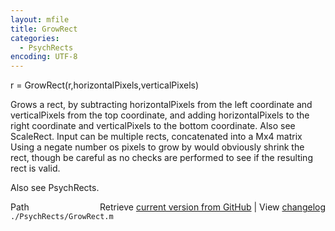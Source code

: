 ```yaml
---
layout: mfile
title: GrowRect
categories:
  - PsychRects
encoding: UTF-8
---
```


r = GrowRect(r,horizontalPixels,verticalPixels)

Grows a rect, by subtracting horizontalPixels from the left coordinate
and verticalPixels from the top coordinate, and adding horizontalPixels
to the right coordinate and verticalPixels to the bottom coordinate. Also
see ScaleRect. Input can be multiple rects, concatenated into a Mx4
matrix Using a negate number os pixels to grow by would obviously shrink
the rect, though be careful as no checks are performed to see if the
resulting rect is valid.

Also see PsychRects.


<div class="code_header" style="text-align:right;">
  <span style="float:left;">Path&nbsp;&nbsp;</span> <span class="counter">Retrieve <a href=
  "https://raw.github.com/Psychtoolbox-3/Psychtoolbox-3/beta/./PsychRects/GrowRect.m">current version from GitHub</a> | View <a href=
  "https://github.com/Psychtoolbox-3/Psychtoolbox-3/commits/beta/./PsychRects/GrowRect.m">changelog</a></span>
</div>
<div class="code">
  <code>./PsychRects/GrowRect.m</code>
</div>
